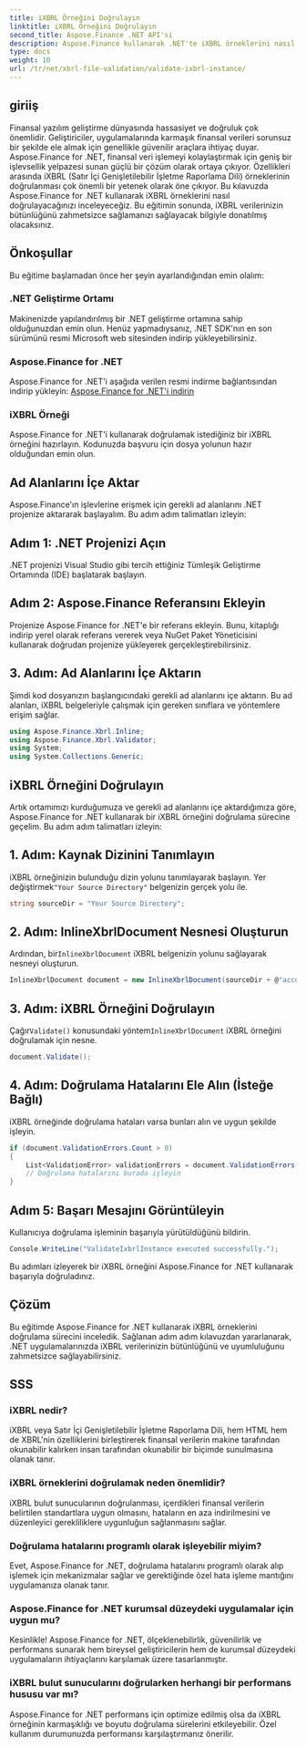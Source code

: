 ```yaml
---
title: iXBRL Örneğini Doğrulayın
linktitle: iXBRL Örneğini Doğrulayın
second_title: Aspose.Finance .NET API'si
description: Aspose.Finance kullanarak .NET'te iXBRL örneklerini nasıl doğrulayacağınızı öğrenin. Veri bütünlüğünü ve uyumluluğunu zahmetsizce sağlayın. #Aspose #Finans #iXBRL
type: docs
weight: 10
url: /tr/net/xbrl-file-validation/validate-ixbrl-instance/
---
```

## giriiş
Finansal yazılım geliştirme dünyasında hassasiyet ve doğruluk çok önemlidir. Geliştiriciler, uygulamalarında karmaşık finansal verileri sorunsuz bir şekilde ele almak için genellikle güvenilir araçlara ihtiyaç duyar. Aspose.Finance for .NET, finansal veri işlemeyi kolaylaştırmak için geniş bir işlevsellik yelpazesi sunan güçlü bir çözüm olarak ortaya çıkıyor. Özellikleri arasında iXBRL (Satır İçi Genişletilebilir İşletme Raporlama Dili) örneklerinin doğrulanması çok önemli bir yetenek olarak öne çıkıyor. Bu kılavuzda Aspose.Finance for .NET kullanarak iXBRL örneklerini nasıl doğrulayacağınızı inceleyeceğiz. Bu eğitimin sonunda, iXBRL verilerinizin bütünlüğünü zahmetsizce sağlamanızı sağlayacak bilgiyle donatılmış olacaksınız.
## Önkoşullar
Bu eğitime başlamadan önce her şeyin ayarlandığından emin olalım:
### .NET Geliştirme Ortamı
Makinenizde yapılandırılmış bir .NET geliştirme ortamına sahip olduğunuzdan emin olun. Henüz yapmadıysanız, .NET SDK'nın en son sürümünü resmi Microsoft web sitesinden indirip yükleyebilirsiniz.
### Aspose.Finance for .NET
Aspose.Finance for .NET'i aşağıda verilen resmi indirme bağlantısından indirip yükleyin:
[Aspose.Finance for .NET'i indirin](https://releases.aspose.com/finance/net/)
### iXBRL Örneği
Aspose.Finance for .NET'i kullanarak doğrulamak istediğiniz bir iXBRL örneğini hazırlayın. Kodunuzda başvuru için dosya yolunun hazır olduğundan emin olun.
## Ad Alanlarını İçe Aktar
Aspose.Finance'ın işlevlerine erişmek için gerekli ad alanlarını .NET projenize aktararak başlayalım. Bu adım adım talimatları izleyin:
## Adım 1: .NET Projenizi Açın
.NET projenizi Visual Studio gibi tercih ettiğiniz Tümleşik Geliştirme Ortamında (IDE) başlatarak başlayın.
## Adım 2: Aspose.Finance Referansını Ekleyin
Projenize Aspose.Finance for .NET'e bir referans ekleyin. Bunu, kitaplığı indirip yerel olarak referans vererek veya NuGet Paket Yöneticisini kullanarak doğrudan projenize yükleyerek gerçekleştirebilirsiniz.
## 3. Adım: Ad Alanlarını İçe Aktarın
Şimdi kod dosyanızın başlangıcındaki gerekli ad alanlarını içe aktarın. Bu ad alanları, iXBRL belgeleriyle çalışmak için gereken sınıflara ve yöntemlere erişim sağlar.
```csharp
using Aspose.Finance.Xbrl.Inline;
using Aspose.Finance.Xbrl.Validator;
using System;
using System.Collections.Generic;
```
## iXBRL Örneğini Doğrulayın
Artık ortamımızı kurduğumuza ve gerekli ad alanlarını içe aktardığımıza göre, Aspose.Finance for .NET kullanarak bir iXBRL örneğini doğrulama sürecine geçelim. Bu adım adım talimatları izleyin:
## 1. Adım: Kaynak Dizinini Tanımlayın
 iXBRL örneğinizin bulunduğu dizin yolunu tanımlayarak başlayın. Yer değiştirmek`"Your Source Directory"` belgenizin gerçek yolu ile.
```csharp
string sourceDir = "Your Source Directory";
```
## 2. Adım: InlineXbrlDocument Nesnesi Oluşturun
 Ardından, bir`InlineXbrlDocument` iXBRL belgenizin yolunu sağlayarak nesneyi oluşturun.
```csharp
InlineXbrlDocument document = new InlineXbrlDocument(sourceDir + @"account_1.html");
```
## 3. Adım: iXBRL Örneğini Doğrulayın
 Çağır`Validate()` konusundaki yöntem`InlineXbrlDocument` iXBRL örneğini doğrulamak için nesne.
```csharp
document.Validate();
```
## 4. Adım: Doğrulama Hatalarını Ele Alın (İsteğe Bağlı)
iXBRL örneğinde doğrulama hataları varsa bunları alın ve uygun şekilde işleyin.
```csharp
if (document.ValidationErrors.Count > 0)
{
    List<ValidationError> validationErrors = document.ValidationErrors;
    // Doğrulama hatalarını burada işleyin
}
```
## Adım 5: Başarı Mesajını Görüntüleyin
Kullanıcıya doğrulama işleminin başarıyla yürütüldüğünü bildirin.
```csharp
Console.WriteLine("ValidateIxbrlInstance executed successfully.");
```
Bu adımları izleyerek bir iXBRL örneğini Aspose.Finance for .NET kullanarak başarıyla doğruladınız.
## Çözüm
Bu eğitimde Aspose.Finance for .NET kullanarak iXBRL örneklerini doğrulama sürecini inceledik. Sağlanan adım adım kılavuzdan yararlanarak, .NET uygulamalarınızda iXBRL verilerinizin bütünlüğünü ve uyumluluğunu zahmetsizce sağlayabilirsiniz.
## SSS
### iXBRL nedir?
iXBRL veya Satır İçi Genişletilebilir İşletme Raporlama Dili, hem HTML hem de XBRL'nin özelliklerini birleştirerek finansal verilerin makine tarafından okunabilir kalırken insan tarafından okunabilir bir biçimde sunulmasına olanak tanır.
### iXBRL örneklerini doğrulamak neden önemlidir?
iXBRL bulut sunucularının doğrulanması, içerdikleri finansal verilerin belirtilen standartlara uygun olmasını, hataların en aza indirilmesini ve düzenleyici gerekliliklere uygunluğun sağlanmasını sağlar.
### Doğrulama hatalarını programlı olarak işleyebilir miyim?
Evet, Aspose.Finance for .NET, doğrulama hatalarını programlı olarak alıp işlemek için mekanizmalar sağlar ve gerektiğinde özel hata işleme mantığını uygulamanıza olanak tanır.
### Aspose.Finance for .NET kurumsal düzeydeki uygulamalar için uygun mu?
Kesinlikle! Aspose.Finance for .NET, ölçeklenebilirlik, güvenilirlik ve performans sunarak hem bireysel geliştiricilerin hem de kurumsal düzeydeki uygulamaların ihtiyaçlarını karşılamak üzere tasarlanmıştır.
### iXBRL bulut sunucularını doğrularken herhangi bir performans hususu var mı?
Aspose.Finance for .NET performans için optimize edilmiş olsa da iXBRL örneğinin karmaşıklığı ve boyutu doğrulama sürelerini etkileyebilir. Özel kullanım durumunuzda performansı karşılaştırmanız önerilir.
